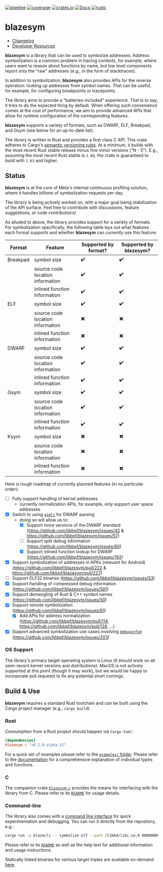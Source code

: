 [![pipeline](https://github.com/libbpf/blazesym/actions/workflows/test.yml/badge.svg?branch=main)](https://github.com/libbpf/blazesym/actions/workflows/test.yml)
[![coverage](https://codecov.io/gh/libbpf/blazesym/branch/main/graph/badge.svg)](https://codecov.io/gh/libbpf/blazesym)
[![crates.io](https://img.shields.io/crates/v/blazesym.svg)](https://crates.io/crates/blazesym)
[![Docs](https://docs.rs/blazesym/badge.svg)](https://docs.rs/blazesym)
[![rustc](https://img.shields.io/badge/rustc-1.65+-blue.svg)](https://blog.rust-lang.org/2022/11/03/Rust-1.65.0.html)

# blazesym

- [Changelog](CHANGELOG.md)
- [Developer Resources](README-devel.md)

**blazesym** is a library that can be used to symbolize addresses. Address
symbolization is a common problem in tracing contexts, for example, where users
want to reason about functions by name, but low level components report only the
"raw" addresses (e.g., in the form of stacktraces).

In addition to symbolization, **blazesym** also provides APIs for the reverse
operation: looking up addresses from symbol names. That can be useful, for
example, for configuring breakpoints or tracepoints.

The library aims to provide a "batteries-included" experience. That is to say,
it tries to do the expected thing by default. When offering such convenience
comes at the cost of performance, we aim to provide advanced APIs that allow for
runtime configuration of the corresponding features.

**blazesym** supports a variety of formats, such as DWARF, ELF, Breakpad, and
Gsym (see below for an up-to-date list).

The library is written in Rust and provides a first class C API. This crate
adheres to Cargo's [semantic versioning rules][cargo-semver]. At a minimum, it
builds with the most recent Rust stable release minus five minor versions ("N -
5"). E.g., assuming the most recent Rust stable is `1.68`, the crate is
guaranteed to build with `1.63` and higher.


## Status
**blazesym** is at the core of Meta's internal continuous profiling solution,
where it handles billions of symbolization requests per day.

The library is being actively worked on, with a major goal being stabilization
of the API surface. Feel free to contribute with discussions, feature
suggestions, or code contributions!

As alluded to above, the library provides support for a variety of formats. For
symbolization specifically, the following table lays out what features each
format supports and whether **blazesym** can currently use this feature:

| Format        | Feature                          | Supported by format?     | Supported by blazesym?   |
| ------------- | -------------------------------- | ------------------------ | ------------------------ |
| Breakpad      | symbol size                      | :heavy_check_mark:       | :heavy_check_mark:       |
|               | source code location information | :heavy_check_mark:       | :heavy_check_mark:       |
|               | inlined function information     | :heavy_check_mark:       | :heavy_check_mark:       |
| ELF           | symbol size                      | :heavy_check_mark:       | :heavy_check_mark:       |
|               | source code location information | :heavy_multiplication_x: | :heavy_multiplication_x: |
|               | inlined function information     | :heavy_multiplication_x: | :heavy_multiplication_x: |
| DWARF         | symbol size                      | :heavy_check_mark:       | :heavy_check_mark:       |
|               | source code location information | :heavy_check_mark:       | :heavy_check_mark:       |
|               | inlined function information     | :heavy_check_mark:       | :heavy_check_mark:       |
| Gsym          | symbol size                      | :heavy_check_mark:       | :heavy_check_mark:       |
|               | source code location information | :heavy_check_mark:       | :heavy_check_mark:       |
|               | inlined function information     | :heavy_check_mark:       | :heavy_check_mark:       |
| Ksym          | symbol size                      | :heavy_multiplication_x: | :heavy_multiplication_x: |
|               | source code location information | :heavy_multiplication_x: | :heavy_multiplication_x: |
|               | inlined function information     | :heavy_multiplication_x: | :heavy_multiplication_x: |


Here is rough roadmap of currently planned features (in no particular order):

- [ ] Fully support handling of kernel addresses
  - currently normalization APIs, for example, only support user space addresses
- [x] Switch to using [`gimli`](https://crates.io/crates/gimli) for DWARF parsing
  - doing so will allow us to:
    - [x] Support more versions of the DWARF standard (https://github.com/libbpf/blazesym/issues/42 & https://github.com/libbpf/blazesym/issues/57)
    - [ ] Support split debug information (https://github.com/libbpf/blazesym/issues/60)
    - [x] Support inlined function lookup for DWARF (https://github.com/libbpf/blazesym/issues/192)
- [x] Support symbolization of addresses in APKs (relevant for Android) (https://github.com/libbpf/blazesym/pull/222 & https://github.com/libbpf/blazesym/pull/227)
- [ ] Support ELF32 binaries (https://github.com/libbpf/blazesym/issues/53)
- [x] Support handling of compressed debug information (https://github.com/libbpf/blazesym/issues/581)
- [x] Support demangling of Rust & C++ symbol names (https://github.com/libbpf/blazesym/issues/50)
- [x] Support remote symbolization (https://github.com/libbpf/blazesym/issues/61)
  - [x] Add APIs for address normalization (https://github.com/libbpf/blazesym/pull/114, https://github.com/libbpf/blazesym/pull/128, ...)
- [x] Support advanced symbolization use cases involving [`debuginfod`](https://sourceware.org/elfutils/Debuginfod.html) (https://github.com/libbpf/blazesym/issues/203)

### OS Support
The library's primary target operating system is Linux (it should work on all
semi-recent kernel versions and distributions). MacOS is not actively supported
at this point (though it may work), but we would be happy to incorporate pull
requests to fix any potential short comings.


## Build & Use
**blazesym** requires a standard Rust toolchain and can be built using the Cargo
project manager (e.g., `cargo build`).

### Rust
Consumption from a Rust project should happen via `Cargo.toml`:
```toml
[dependencies]
blazesym = "=0.2.0-alpha.12"
```

For a quick set of examples please refer to the [`examples/` folder](examples/).
Please refer to the [documentation](https://docs.rs/blazesym) for a
comprehensive explanation of individual types and functions.


### C
The companion crate [`blazesym-c`](capi/) provides the means for interfacing
with the library from C. Please refer to its [`README`](capi/README.md) for
usage details.


### Command-line
The library also comes with a [command line interface](cli/) for quick
experimentation and debugging. You can run it directly from the
repository, e.g.:
```sh
cargo run -p blazecli -- symbolize elf --path /lib64/libc.so.6 00000000000caee1
```

Please refer to its [`README`](cli/README.md) as well as the help text
for additional information and usage instructions.

Statically linked binaries for various target triples are available on-demand
[here][blazecli-bins].


[blazecli-bins]: https://github.com/libbpf/blazesym/actions/workflows/build.yml
[cargo-semver]: https://doc.rust-lang.org/cargo/reference/resolver.html#semver-compatibility
